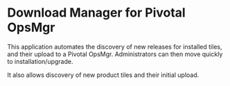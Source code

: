 # Download Manager for Pivotal OpsMgr

This application automates the discovery of new releases for installed tiles, and their upload to a Pivotal OpsMgr. Administrators can then move quickly to installation/upgrade.

It also allows discovery of new product tiles and their initial upload.
